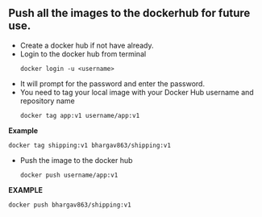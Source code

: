 ## Push all the images to the dockerhub for future use.
* Create a docker hub if not have already.
* Login to the docker hub from terminal
   ```
   docker login -u <username>
   ```
* It will prompt for the password and enter the password.
* You need to tag your local image with your Docker Hub username and repository name
   ```
   docker tag app:v1 username/app:v1
   ```
**Example**
   ```
   docker tag shipping:v1 bhargav863/shipping:v1
   ```
* Push the image to the docker hub
   ```
   docker push username/app:v1
   ```
**EXAMPLE**
   ```
   docker push bhargav863/shipping:v1
   ``` 